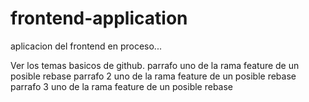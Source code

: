 # frontend-application
aplicacion del frontend en proceso...

Ver los temas basicos de github.
parrafo uno de la rama feature de un posible rebase
parrafo 2 uno de la rama feature de un posible rebase
parrafo 3 uno de la rama feature de un posible rebase

